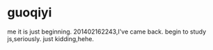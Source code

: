 guoqiyi
=======

me
it is just beginning.
201402162243,I've came back.
begin to study js,seriously.
just kidding,hehe.
